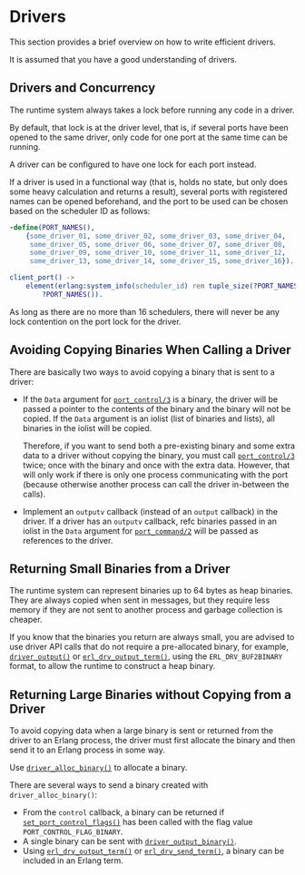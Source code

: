 <!--
%CopyrightBegin%

SPDX-License-Identifier: Apache-2.0

Copyright Ericsson AB 2023-2024. All Rights Reserved.

Licensed under the Apache License, Version 2.0 (the "License");
you may not use this file except in compliance with the License.
You may obtain a copy of the License at

    http://www.apache.org/licenses/LICENSE-2.0

Unless required by applicable law or agreed to in writing, software
distributed under the License is distributed on an "AS IS" BASIS,
WITHOUT WARRANTIES OR CONDITIONS OF ANY KIND, either express or implied.
See the License for the specific language governing permissions and
limitations under the License.

%CopyrightEnd%
-->
# Drivers

This section provides a brief overview on how to write efficient drivers.

It is assumed that you have a good understanding of drivers.

## Drivers and Concurrency

The runtime system always takes a lock before running any code in a driver.

By default, that lock is at the driver level, that is, if several ports have
been opened to the same driver, only code for one port at the same time can be
running.

A driver can be configured to have one lock for each port instead.

If a driver is used in a functional way (that is, holds no state, but only does
some heavy calculation and returns a result), several ports with registered
names can be opened beforehand, and the port to be used can be chosen based on
the scheduler ID as follows:

```erlang
-define(PORT_NAMES(),
	{some_driver_01, some_driver_02, some_driver_03, some_driver_04,
	 some_driver_05, some_driver_06, some_driver_07, some_driver_08,
	 some_driver_09, some_driver_10, some_driver_11, some_driver_12,
	 some_driver_13, some_driver_14, some_driver_15, some_driver_16}).

client_port() ->
    element(erlang:system_info(scheduler_id) rem tuple_size(?PORT_NAMES()) + 1,
	    ?PORT_NAMES()).
```

As long as there are no more than 16 schedulers, there will never be any lock
contention on the port lock for the driver.

## Avoiding Copying Binaries When Calling a Driver

There are basically two ways to avoid copying a binary that is sent to a driver:

- If the `Data` argument for [`port_control/3`](`erlang:port_control/3`) is a
  binary, the driver will be passed a pointer to the contents of the binary and
  the binary will not be copied. If the `Data` argument is an iolist (list of
  binaries and lists), all binaries in the iolist will be copied.

  Therefore, if you want to send both a pre-existing binary and some extra data
  to a driver without copying the binary, you must call
  [`port_control/3`](`port_control/3`) twice; once with the binary and once with
  the extra data. However, that will only work if there is only one process
  communicating with the port (because otherwise another process can call the
  driver in-between the calls).

- Implement an `outputv` callback (instead of an `output` callback) in the
  driver. If a driver has an `outputv` callback, refc binaries passed in an
  iolist in the `Data` argument for [`port_command/2`](`erlang:port_command/2`)
  will be passed as references to the driver.

## Returning Small Binaries from a Driver

The runtime system can represent binaries up to 64 bytes as heap binaries. They
are always copied when sent in messages, but they require less memory if they
are not sent to another process and garbage collection is cheaper.

If you know that the binaries you return are always small, you are advised to
use driver API calls that do not require a pre-allocated binary, for example,
[`driver_output()`](`e:erts:erl_driver.md#driver_output`) or
[`erl_drv_output_term()`](`e:erts:erl_driver.md#erl_drv_output_term`), using the
`ERL_DRV_BUF2BINARY` format, to allow the runtime to construct a heap binary.

## Returning Large Binaries without Copying from a Driver

To avoid copying data when a large binary is sent or returned from the driver to
an Erlang process, the driver must first allocate the binary and then send it to
an Erlang process in some way.

Use [`driver_alloc_binary()`](`e:erts:erl_driver.md#driver_alloc_binary`) to
allocate a binary.

There are several ways to send a binary created with `driver_alloc_binary()`:

- From the `control` callback, a binary can be returned if
  [`set_port_control_flags()`](`e:erts:erl_driver.md#set_port_control_flags`) has
  been called with the flag value `PORT_CONTROL_FLAG_BINARY`.
- A single binary can be sent with
  [`driver_output_binary()`](`e:erts:erl_driver.md#driver_output_binary`).
- Using [`erl_drv_output_term()`](`e:erts:erl_driver.md#erl_drv_output_term`) or
  [`erl_drv_send_term()`](`e:erts:erl_driver.md#erl_drv_send_term`), a binary can
  be included in an Erlang term.
